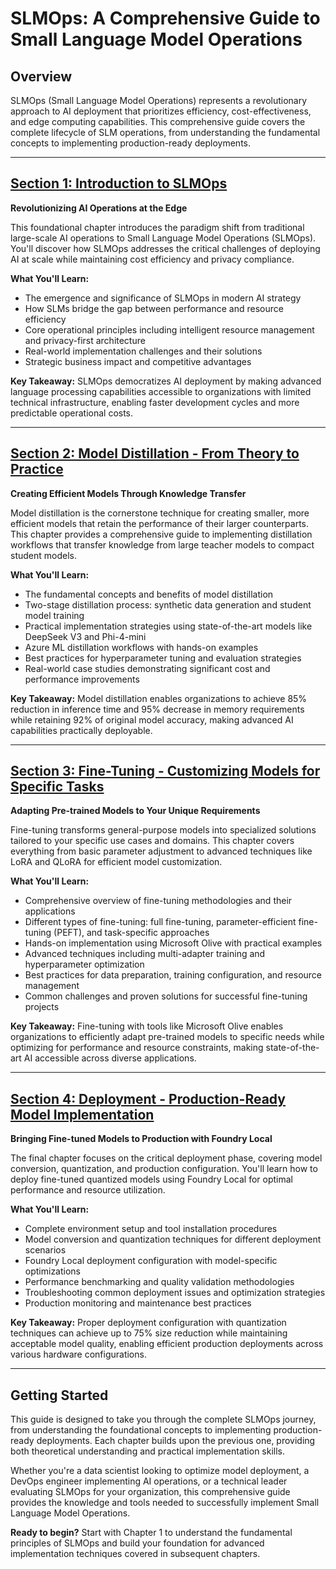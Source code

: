 # SLMOps: A Comprehensive Guide to Small Language Model Operations

## Overview

SLMOps (Small Language Model Operations) represents a revolutionary approach to AI deployment that prioritizes efficiency, cost-effectiveness, and edge computing capabilities. This comprehensive guide covers the complete lifecycle of SLM operations, from understanding the fundamental concepts to implementing production-ready deployments.

---

## [Section 1: Introduction to SLMOps](./01.IntroduceSLMOps.md)

**Revolutionizing AI Operations at the Edge**

This foundational chapter introduces the paradigm shift from traditional large-scale AI operations to Small Language Model Operations (SLMOps). You'll discover how SLMOps addresses the critical challenges of deploying AI at scale while maintaining cost efficiency and privacy compliance.

**What You'll Learn:**
- The emergence and significance of SLMOps in modern AI strategy
- How SLMs bridge the gap between performance and resource efficiency
- Core operational principles including intelligent resource management and privacy-first architecture
- Real-world implementation challenges and their solutions
- Strategic business impact and competitive advantages

**Key Takeaway:** SLMOps democratizes AI deployment by making advanced language processing capabilities accessible to organizations with limited technical infrastructure, enabling faster development cycles and more predictable operational costs.

---

## [Section 2: Model Distillation - From Theory to Practice](./02.SLMOps-Distillation.md)

**Creating Efficient Models Through Knowledge Transfer**

Model distillation is the cornerstone technique for creating smaller, more efficient models that retain the performance of their larger counterparts. This chapter provides a comprehensive guide to implementing distillation workflows that transfer knowledge from large teacher models to compact student models.

**What You'll Learn:**
- The fundamental concepts and benefits of model distillation
- Two-stage distillation process: synthetic data generation and student model training
- Practical implementation strategies using state-of-the-art models like DeepSeek V3 and Phi-4-mini
- Azure ML distillation workflows with hands-on examples
- Best practices for hyperparameter tuning and evaluation strategies
- Real-world case studies demonstrating significant cost and performance improvements

**Key Takeaway:** Model distillation enables organizations to achieve 85% reduction in inference time and 95% decrease in memory requirements while retaining 92% of original model accuracy, making advanced AI capabilities practically deployable.

---

## [Section 3: Fine-Tuning - Customizing Models for Specific Tasks](./03.SLMOps-Finetuing.md)

**Adapting Pre-trained Models to Your Unique Requirements**

Fine-tuning transforms general-purpose models into specialized solutions tailored to your specific use cases and domains. This chapter covers everything from basic parameter adjustment to advanced techniques like LoRA and QLoRA for efficient model customization.

**What You'll Learn:**
- Comprehensive overview of fine-tuning methodologies and their applications
- Different types of fine-tuning: full fine-tuning, parameter-efficient fine-tuning (PEFT), and task-specific approaches
- Hands-on implementation using Microsoft Olive with practical examples
- Advanced techniques including multi-adapter training and hyperparameter optimization
- Best practices for data preparation, training configuration, and resource management
- Common challenges and proven solutions for successful fine-tuning projects

**Key Takeaway:** Fine-tuning with tools like Microsoft Olive enables organizations to efficiently adapt pre-trained models to specific needs while optimizing for performance and resource constraints, making state-of-the-art AI accessible across diverse applications.

---

## [Section 4: Deployment - Production-Ready Model Implementation](./04.SLMOps.Deployment.md)

**Bringing Fine-tuned Models to Production with Foundry Local**

The final chapter focuses on the critical deployment phase, covering model conversion, quantization, and production configuration. You'll learn how to deploy fine-tuned quantized models using Foundry Local for optimal performance and resource utilization.

**What You'll Learn:**
- Complete environment setup and tool installation procedures
- Model conversion and quantization techniques for different deployment scenarios
- Foundry Local deployment configuration with model-specific optimizations
- Performance benchmarking and quality validation methodologies
- Troubleshooting common deployment issues and optimization strategies
- Production monitoring and maintenance best practices

**Key Takeaway:** Proper deployment configuration with quantization techniques can achieve up to 75% size reduction while maintaining acceptable model quality, enabling efficient production deployments across various hardware configurations.

---

## Getting Started

This guide is designed to take you through the complete SLMOps journey, from understanding the foundational concepts to implementing production-ready deployments. Each chapter builds upon the previous one, providing both theoretical understanding and practical implementation skills.

Whether you're a data scientist looking to optimize model deployment, a DevOps engineer implementing AI operations, or a technical leader evaluating SLMOps for your organization, this comprehensive guide provides the knowledge and tools needed to successfully implement Small Language Model Operations.

**Ready to begin?** Start with Chapter 1 to understand the fundamental principles of SLMOps and build your foundation for advanced implementation techniques covered in subsequent chapters.
